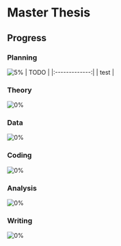 # Master Thesis


## Progress
### Planning
![5%](https://progress-bar.dev/5)
| TODO          |
|:-------------:|
| test          |

### Theory
![0%](https://progress-bar.dev/0)

### Data
![0%](https://progress-bar.dev/0)

### Coding
![0%](https://progress-bar.dev/0)

### Analysis
![0%](https://progress-bar.dev/0)

### Writing
![0%](https://progress-bar.dev/0)